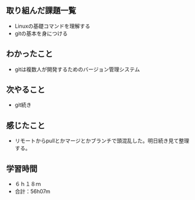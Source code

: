 ## 取り組んだ課題一覧
- Linuxの基礎コマンドを理解する
- gitの基本を身につける
## わかったこと
- gitは複数人が開発するためのバージョン管理システム
## 次やること
- git続き
## 感じたこと
- リモートからpullとかマージとかブランチで頭混乱した。明日続き見て整理する。
## 学習時間
- ６ｈ１８ｍ
- 合計：56h07m

